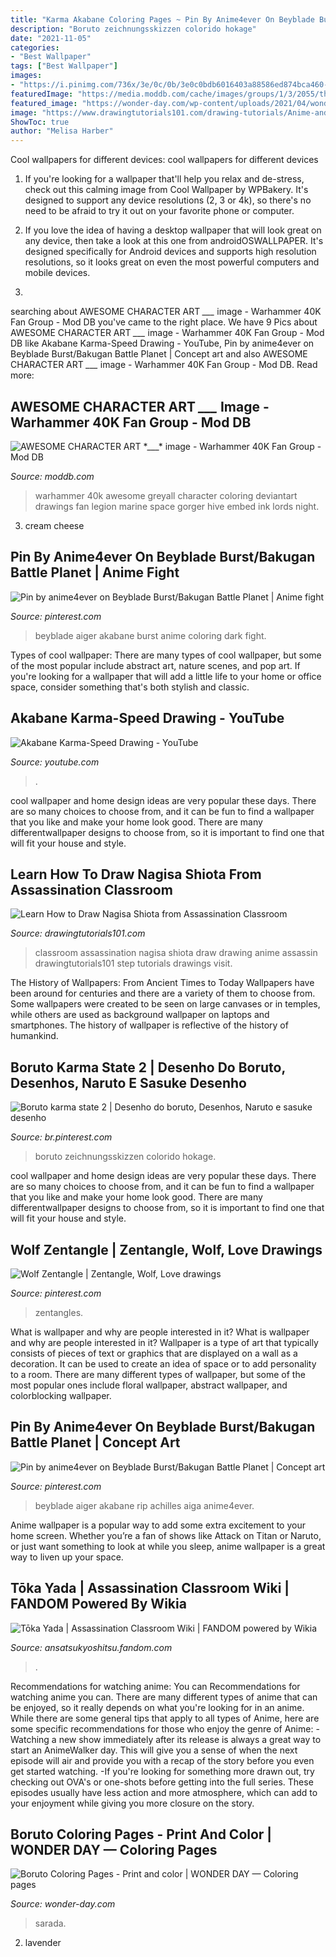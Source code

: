 ```yaml
---
title: "Karma Akabane Coloring Pages ~ Pin By Anime4ever On Beyblade Burst/bakugan Battle Planet"
description: "Boruto zeichnungsskizzen colorido hokage"
date: "2021-11-05"
categories:
- "Best Wallpaper"
tags: ["Best Wallpaper"]
images:
- "https://i.pinimg.com/736x/3e/0c/0b/3e0c0bdb6016403a88586ed874bca460--zentangles-wolf.jpg"
featuredImage: "https://media.moddb.com/cache/images/groups/1/3/2055/thumb_620x2000/sir989.jpg"
featured_image: "https://wonder-day.com/wp-content/uploads/2021/04/wonder-day-boruto-46-235x300.jpg"
image: "https://www.drawingtutorials101.com/drawing-tutorials/Anime-and-Manga/Assassination-Classroom/nagisa-shiota/how-to-draw-Nagisa-Shiota-from-Assassination-Classroom-step-0.png"
ShowToc: true
author: "Melisa Harber"
---
```



Cool wallpapers for different devices:
cool wallpapers for different devices 

1. If you're looking for a wallpaper that'll help you relax and de-stress, check out this calming image from Cool Wallpaper by WPBakery. It's designed to support any device resolutions (2, 3 or 4k), so there's no need to be afraid to try it out on your favorite phone or computer.

2. If you love the idea of having a desktop wallpaper that will look great on any device, then take a look at this one from androidOSWALLPAPER. It's designed specifically for Android devices and supports high resolution resolutions, so it looks great on even the most powerful computers and mobile devices.

3.

	

		
searching about AWESOME CHARACTER ART *___* image - Warhammer 40K Fan Group - Mod DB you've came to the right place. We have 9 Pics about AWESOME CHARACTER ART *___* image - Warhammer 40K Fan Group - Mod DB like Akabane Karma-Speed Drawing - YouTube, Pin by anime4ever on Beyblade Burst/Bakugan Battle Planet | Concept art and also AWESOME CHARACTER ART *___* image - Warhammer 40K Fan Group - Mod DB. Read more:
		
    
## AWESOME CHARACTER ART *___* Image - Warhammer 40K Fan Group - Mod DB

<img loading=lazy src="https://media.moddb.com/cache/images/groups/1/3/2055/thumb_620x2000/sir989.jpg" onerror="this.onerror=null;this.src='https://tse3.mm.bing.net/th?id=OIP.vGycuH2mATNbSvrq7DtTFwHaKj&amp;pid=15.1';" alt="AWESOME CHARACTER ART *___* image - Warhammer 40K Fan Group - Mod DB">

_Source: moddb.com_

>warhammer 40k awesome greyall character coloring deviantart drawings fan legion marine space gorger hive embed ink lords night. 

	

3. cream cheese 

    
## Pin By Anime4ever On Beyblade Burst/Bakugan Battle Planet | Anime Fight

<img loading=lazy src="https://i.pinimg.com/736x/e7/7c/35/e77c3511b770f462a30e4bd702f352db.jpg" onerror="this.onerror=null;this.src='https://tse2.mm.bing.net/th?id=OIP.Aoy9HdXd7IXJZ6s305191wHaG_&amp;pid=15.1';" alt="Pin by anime4ever on Beyblade Burst/Bakugan Battle Planet | Anime fight">

_Source: pinterest.com_

>beyblade aiger akabane burst anime coloring dark fight. 

	

Types of cool wallpaper:
There are many types of cool wallpaper, but some of the most popular include abstract art, nature scenes, and pop art. If you're looking for a wallpaper that will add a little life to your home or office space, consider something that's both stylish and classic.

    
## Akabane Karma-Speed Drawing - YouTube

<img loading=lazy src="https://i.ytimg.com/vi/euPfNKxxS08/maxresdefault.jpg" onerror="this.onerror=null;this.src='https://tse3.mm.bing.net/th?id=OIP.nI2DwzvJkiWEZDBIvzt_CwHaEK&amp;pid=15.1';" alt="Akabane Karma-Speed Drawing - YouTube">

_Source: youtube.com_

>. 

	

cool wallpaper and home design ideas are very popular these days. There are so many choices to choose from, and it can be fun to find a wallpaper that you like and make your home look good. There are many differentwallpaper designs to choose from, so it is important to find one that will fit your house and style.

    
## Learn How To Draw Nagisa Shiota From Assassination Classroom

<img loading=lazy src="https://www.drawingtutorials101.com/drawing-tutorials/Anime-and-Manga/Assassination-Classroom/nagisa-shiota/how-to-draw-Nagisa-Shiota-from-Assassination-Classroom-step-0.png" onerror="this.onerror=null;this.src='https://tse1.mm.bing.net/th?id=OIP.hGqEzXZCKh89KWutVMDQyAHaKd&amp;pid=15.1';" alt="Learn How to Draw Nagisa Shiota from Assassination Classroom">

_Source: drawingtutorials101.com_

>classroom assassination nagisa shiota draw drawing anime assassin drawingtutorials101 step tutorials drawings visit. 

	

The History of Wallpapers: From Ancient Times to Today
Wallpapers have been around for centuries and there are a variety of them to choose from. Some wallpapers were created to be seen on large canvases or in temples, while others are used as background wallpaper on laptops and smartphones. The history of wallpaper is reflective of the history of humankind.

    
## Boruto Karma State 2 | Desenho Do Boruto, Desenhos, Naruto E Sasuke Desenho

<img loading=lazy src="https://i.pinimg.com/originals/4e/17/d2/4e17d2aac47b1d1d85d8a76cea8682d6.jpg" onerror="this.onerror=null;this.src='https://tse4.mm.bing.net/th?id=OIP.p11mgDU6RCGZDCSmQqy59wHaKN&amp;pid=15.1';" alt="Boruto karma state 2 | Desenho do boruto, Desenhos, Naruto e sasuke desenho">

_Source: br.pinterest.com_

>boruto zeichnungsskizzen colorido hokage. 

	

cool wallpaper and home design ideas are very popular these days. There are so many choices to choose from, and it can be fun to find a wallpaper that you like and make your home look good. There are many differentwallpaper designs to choose from, so it is important to find one that will fit your house and style.

    
## Wolf Zentangle | Zentangle, Wolf, Love Drawings

<img loading=lazy src="https://i.pinimg.com/736x/3e/0c/0b/3e0c0bdb6016403a88586ed874bca460--zentangles-wolf.jpg" onerror="this.onerror=null;this.src='https://tse1.mm.bing.net/th?id=OIP.wiEi5_2Um7dm-ao28x6XigHaJ3&amp;pid=15.1';" alt="Wolf Zentangle | Zentangle, Wolf, Love drawings">

_Source: pinterest.com_

>zentangles. 

	

What is wallpaper and why are people interested in it?
What is wallpaper and why are people interested in it?
Wallpaper is a type of art that typically consists of pieces of text or graphics that are displayed on a wall as a decoration. It can be used to create an idea of space or to add personality to a room. There are many different types of wallpaper, but some of the most popular ones include floral wallpaper, abstract wallpaper, and colorblocking wallpaper.

    
## Pin By Anime4ever On Beyblade Burst/Bakugan Battle Planet | Concept Art

<img loading=lazy src="https://i.pinimg.com/736x/9c/85/84/9c8584336d35d7a95e325dd0b7e541bd.jpg" onerror="this.onerror=null;this.src='https://tse3.mm.bing.net/th?id=OIP.5IkyeTAyPrF98LMNkNFA0wHaLr&amp;pid=15.1';" alt="Pin by anime4ever on Beyblade Burst/Bakugan Battle Planet | Concept art">

_Source: pinterest.com_

>beyblade aiger akabane rip achilles aiga anime4ever. 

	

Anime wallpaper is a popular way to add some extra excitement to your home screen. Whether you’re a fan of shows like Attack on Titan or Naruto, or just want something to look at while you sleep, anime wallpaper is a great way to liven up your space.

    
## Tōka Yada | Assassination Classroom Wiki | FANDOM Powered By Wikia

<img loading=lazy src="https://vignette.wikia.nocookie.net/assassinationclassroom/images/3/31/Yada_(after_7_years).jpg/revision/latest?cb=20170109003315" onerror="this.onerror=null;this.src='https://tse3.mm.bing.net/th?id=OIP.vXNjZ1Nud49fV4kjES2CSwHaEK&amp;pid=15.1';" alt="Tōka Yada | Assassination Classroom Wiki | FANDOM powered by Wikia">

_Source: ansatsukyoshitsu.fandom.com_

>. 

	

Recommendations for watching anime: You can
Recommendations for watching anime you can. There are many different types of anime that can be enjoyed, so it really depends on what you're looking for in an anime. While there are some general tips that apply to all types of Anime, here are some specific recommendations for those who enjoy the genre of Anime: 
-Watching a new show immediately after its release is always a great way to start an AnimeWalker day. This will give you a sense of when the next episode will air and provide you with a recap of the story before you even get started watching. 
-If you're looking for something more drawn out, try checking out OVA's or one-shots before getting into the full series. These episodes usually have less action and more atmosphere, which can add to your enjoyment while giving you more closure on the story.

    
## Boruto Coloring Pages - Print And Color | WONDER DAY — Coloring Pages

<img loading=lazy src="https://wonder-day.com/wp-content/uploads/2021/04/wonder-day-boruto-46-235x300.jpg" onerror="this.onerror=null;this.src='https://tse3.mm.bing.net/th?id=OIP.jl4XW_cyajjoOm-8GwgfKgAAAA&amp;pid=15.1';" alt="Boruto Coloring Pages - Print and color | WONDER DAY — Coloring pages">

_Source: wonder-day.com_

>sarada. 

	

2. lavender 

